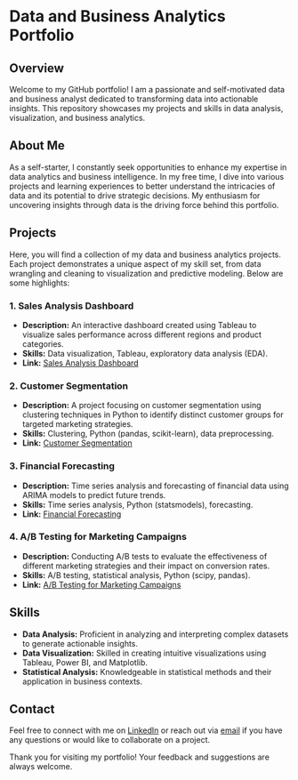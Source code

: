 # Data and Business Analytics Portfolio

## Overview

Welcome to my GitHub portfolio! I am a passionate and self-motivated data and business analyst dedicated to transforming data into actionable insights. This repository showcases my projects and skills in data analysis, visualization, and business analytics.

## About Me

As a self-starter, I constantly seek opportunities to enhance my expertise in data analytics and business intelligence. In my free time, I dive into various projects and learning experiences to better understand the intricacies of data and its potential to drive strategic decisions. My enthusiasm for uncovering insights through data is the driving force behind this portfolio.

## Projects

Here, you will find a collection of my data and business analytics projects. Each project demonstrates a unique aspect of my skill set, from data wrangling and cleaning to visualization and predictive modeling. Below are some highlights:

### 1. Sales Analysis Dashboard
- **Description:** An interactive dashboard created using Tableau to visualize sales performance across different regions and product categories.
- **Skills:** Data visualization, Tableau, exploratory data analysis (EDA).
- **Link:** [Sales Analysis Dashboard](link_to_project)

### 2. Customer Segmentation
- **Description:** A project focusing on customer segmentation using clustering techniques in Python to identify distinct customer groups for targeted marketing strategies.
- **Skills:** Clustering, Python (pandas, scikit-learn), data preprocessing.
- **Link:** [Customer Segmentation](link_to_project)

### 3. Financial Forecasting
- **Description:** Time series analysis and forecasting of financial data using ARIMA models to predict future trends.
- **Skills:** Time series analysis, Python (statsmodels), forecasting.
- **Link:** [Financial Forecasting](link_to_project)

### 4. A/B Testing for Marketing Campaigns
- **Description:** Conducting A/B tests to evaluate the effectiveness of different marketing strategies and their impact on conversion rates.
- **Skills:** A/B testing, statistical analysis, Python (scipy, pandas).
- **Link:** [A/B Testing for Marketing Campaigns](link_to_project)

## Skills

- **Data Analysis:** Proficient in analyzing and interpreting complex datasets to generate actionable insights.
- **Data Visualization:** Skilled in creating intuitive visualizations using Tableau, Power BI, and Matplotlib.
- **Statistical Analysis:** Knowledgeable in statistical methods and their application in business contexts.

## Contact

Feel free to connect with me on [LinkedIn](https://www.linkedin.com/in/dawsenh/) or reach out via [email](mailto:Dawsen0707@gmail.com) if you have any questions or would like to collaborate on a project.

Thank you for visiting my portfolio! Your feedback and suggestions are always welcome.
